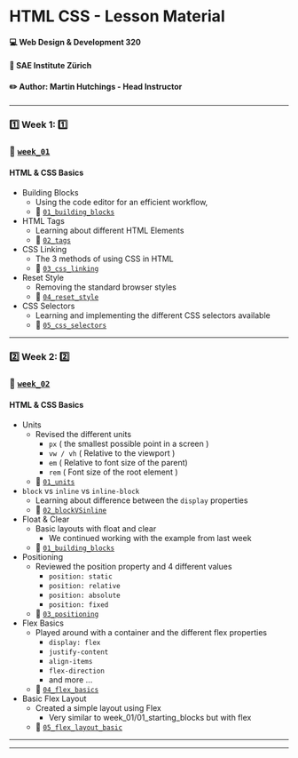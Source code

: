 # HTML CSS - Lesson Material
#### :computer: Web Design & Development 320
#### :school: SAE Institute Zürich
#### :pencil2: Author: Martin Hutchings - Head Instructor

---

### :one: Week 1: :one:
### :file_folder: [`week_01`](https://github.com/stribis/html_css_wdd320/tree/master/week_01)
#### HTML & CSS Basics

* Building Blocks
  * Using the code editor for an efficient workflow,
  * :file_folder: [`01_building_blocks`](https://github.com/stribis/html_css_wdd320/tree/master/week_01/01_starting_blocks)
* HTML Tags
  * Learning about different HTML Elements
  * :file_folder: [`02_tags`](https://github.com/stribis/html_css_wdd320/tree/master/week_01/02_tags)
* CSS Linking
  * The 3 methods of using CSS in HTML
  * :file_folder: [`03_css_linking`](https://github.com/stribis/html_css_wdd320/tree/master/week_01/03_css_linking)
* Reset Style
  * Removing the standard browser styles
  * :file_folder: [`04_reset_style`](https://github.com/stribis/html_css_wdd320/tree/master/week_01/04_reset_style)
* CSS Selectors
  * Learning and implementing the different CSS selectors available
  * :file_folder: [`05_css_selectors`](https://github.com/stribis/html_css_wdd320/tree/master/week_01/05_css_selectors)

--- 

### :two: Week 2: :two:
### :file_folder: [`week_02`](https://github.com/stribis/html_css_wdd320/tree/master/week_02)
#### HTML & CSS Basics

* Units
  * Revised the different units
    * `px` ( the smallest possible point in a screen )
    * `vw / vh` ( Relative to the viewport )
    * `em` ( Relative to font size of the parent)
    * `rem` ( Font size of the root element )
  * :file_folder: [`01_units`](https://github.com/stribis/html_css_wdd320/tree/master/week_02/01_units)
* `block` vs `inline` vs `inline-block`
  * Learning about difference between the `display` properties
  * :file_folder: [`02_blockVSinline`](https://github.com/stribis/html_css_wdd320/tree/master/week_02/02_blockVSinline)
* Float & Clear
  * Basic layouts with float and clear
    * We continued working with the example from last week
  * :file_folder: [`01_building_blocks`](https://github.com/stribis/html_css_wdd320/tree/master/week_01/01_starting_blocks)
* Positioning
  * Reviewed the position property and 4 different values
    * `position: static`
    * `position: relative`
    * `position: absolute`
    * `position: fixed`
  * :file_folder: [`03_positioning`](https://github.com/stribis/html_css_wdd320/tree/master/week_02/03_positioning)
* Flex Basics
  * Played around with a container and the different flex properties
    * `display: flex`
    * `justify-content`
    * `align-items`
    * `flex-direction`
    * and more ...
  * :file_folder: [`04_flex_basics`](https://github.com/stribis/html_css_wdd320/tree/master/week_02/04_flex_basics)
* Basic Flex Layout
  * Created a simple layout using Flex
    * Very similar to week_01/01_starting_blocks but with flex
  * :file_folder: [`05_flex_layout_basic`](https://github.com/stribis/html_css_wdd320/tree/master/week_02/05_flex_layout_basic)

--- 

---